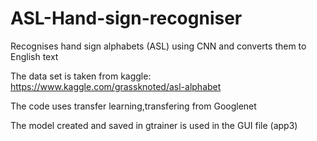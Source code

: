 # ASL-Hand-sign-recogniser
Recognises hand sign alphabets (ASL)  using CNN and converts them to English text

The data set is taken from kaggle:
https://www.kaggle.com/grassknoted/asl-alphabet

The code uses transfer learning,transfering from Googlenet

The model created and saved in gtrainer is used in the GUI file (app3) 
